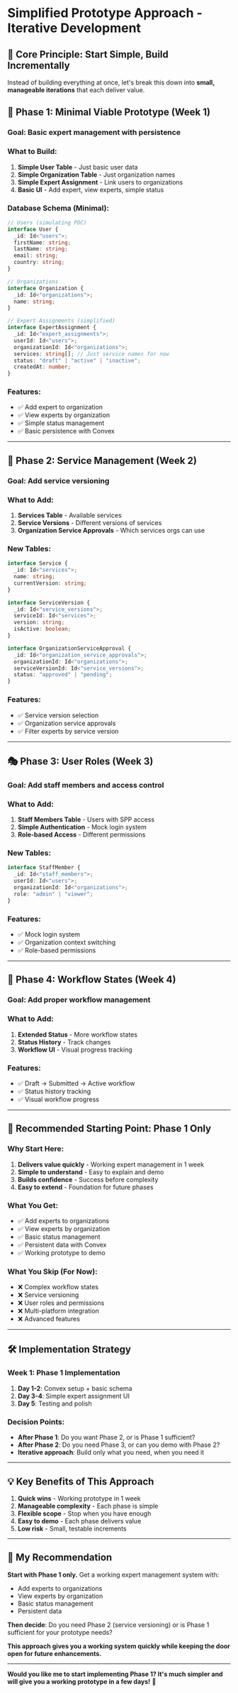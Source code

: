 # Simplified Prototype Approach - Iterative Development

## 🎯 **Core Principle: Start Simple, Build Incrementally**

Instead of building everything at once, let's break this down into **small, manageable iterations** that each deliver value.

## 🚀 **Phase 1: Minimal Viable Prototype (Week 1)**

### **Goal**: Basic expert management with persistence

### **What to Build**:
1. **Simple User Table** - Just basic user data
2. **Simple Organization Table** - Just organization names
3. **Simple Expert Assignment** - Link users to organizations
4. **Basic UI** - Add expert, view experts, simple status

### **Database Schema (Minimal)**:
```typescript
// Users (simulating PDC)
interface User {
  _id: Id<"users">;
  firstName: string;
  lastName: string;
  email: string;
  country: string;
}

// Organizations
interface Organization {
  _id: Id<"organizations">;
  name: string;
}

// Expert Assignments (simplified)
interface ExpertAssignment {
  _id: Id<"expert_assignments">;
  userId: Id<"users">;
  organizationId: Id<"organizations">;
  services: string[]; // Just service names for now
  status: "draft" | "active" | "inactive";
  createdAt: number;
}
```

### **Features**:
- ✅ Add expert to organization
- ✅ View experts by organization
- ✅ Simple status management
- ✅ Basic persistence with Convex

---

## 🔄 **Phase 2: Service Management (Week 2)**

### **Goal**: Add service versioning

### **What to Add**:
1. **Services Table** - Available services
2. **Service Versions** - Different versions of services
3. **Organization Service Approvals** - Which services orgs can use

### **New Tables**:
```typescript
interface Service {
  _id: Id<"services">;
  name: string;
  currentVersion: string;
}

interface ServiceVersion {
  _id: Id<"service_versions">;
  serviceId: Id<"services">;
  version: string;
  isActive: boolean;
}

interface OrganizationServiceApproval {
  _id: Id<"organization_service_approvals">;
  organizationId: Id<"organizations">;
  serviceVersionId: Id<"service_versions">;
  status: "approved" | "pending";
}
```

### **Features**:
- ✅ Service version selection
- ✅ Organization service approvals
- ✅ Filter experts by service version

---

## 🎭 **Phase 3: User Roles (Week 3)**

### **Goal**: Add staff members and access control

### **What to Add**:
1. **Staff Members Table** - Users with SPP access
2. **Simple Authentication** - Mock login system
3. **Role-based Access** - Different permissions

### **New Tables**:
```typescript
interface StaffMember {
  _id: Id<"staff_members">;
  userId: Id<"users">;
  organizationId: Id<"organizations">;
  role: "admin" | "viewer";
}
```

### **Features**:
- ✅ Mock login system
- ✅ Organization context switching
- ✅ Role-based permissions

---

## 🔄 **Phase 4: Workflow States (Week 4)**

### **Goal**: Add proper workflow management

### **What to Add**:
1. **Extended Status** - More workflow states
2. **Status History** - Track changes
3. **Workflow UI** - Visual progress tracking

### **Features**:
- ✅ Draft → Submitted → Active workflow
- ✅ Status history tracking
- ✅ Visual workflow progress

---

## 🎯 **Recommended Starting Point: Phase 1 Only**

### **Why Start Here**:
1. **Delivers value quickly** - Working expert management in 1 week
2. **Simple to understand** - Easy to explain and demo
3. **Builds confidence** - Success before complexity
4. **Easy to extend** - Foundation for future phases

### **What You Get**:
- ✅ Add experts to organizations
- ✅ View experts by organization
- ✅ Basic status management
- ✅ Persistent data with Convex
- ✅ Working prototype to demo

### **What You Skip (For Now)**:
- ❌ Complex workflow states
- ❌ Service versioning
- ❌ User roles and permissions
- ❌ Multi-platform integration
- ❌ Advanced features

---

## 🛠️ **Implementation Strategy**

### **Week 1: Phase 1 Implementation**
1. **Day 1-2**: Convex setup + basic schema
2. **Day 3-4**: Simple expert assignment UI
3. **Day 5**: Testing and polish

### **Decision Points**:
- **After Phase 1**: Do you want Phase 2, or is Phase 1 sufficient?
- **After Phase 2**: Do you need Phase 3, or can you demo with Phase 2?
- **Iterative approach**: Build only what you need, when you need it

---

## 💡 **Key Benefits of This Approach**

1. **Quick wins** - Working prototype in 1 week
2. **Manageable complexity** - Each phase is simple
3. **Flexible scope** - Stop when you have enough
4. **Easy to demo** - Each phase delivers value
5. **Low risk** - Small, testable increments

---

## 🎯 **My Recommendation**

**Start with Phase 1 only.** Get a working expert management system with:
- Add experts to organizations
- View experts by organization  
- Basic status management
- Persistent data

**Then decide**: Do you need Phase 2 (service versioning) or is Phase 1 sufficient for your prototype needs?

**This approach gives you a working system quickly while keeping the door open for future enhancements.**

---

**Would you like me to start implementing Phase 1? It's much simpler and will give you a working prototype in a few days!** 🚀

